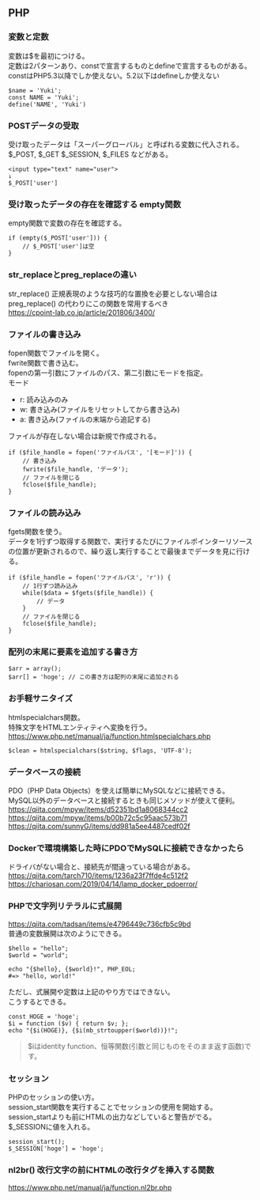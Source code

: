 ## PHP
### 変数と定数
変数は$を最初につける。  
定数は2パターンあり、constで宣言するものとdefineで宣言するものがある。  
constはPHP5.3以降でしか使えない。5.2以下はdefineしか使えない  
```
$name = 'Yuki';
const NAME = 'Yuki';
define('NAME', 'Yuki')
```
### POSTデータの受取
受け取ったデータは「スーパーグローバル」と呼ばれる変数に代入される。  
$_POST, $_GET $_SESSION, $_FILES などがある。  
```
<input type="text" name="user">
↓
$_POST['user']
```

### 受け取ったデータの存在を確認する empty関数
empty関数で変数の存在を確認する。  
```
if (empty($_POST['user'])) {
	// $_POST['user']は空
}
```

### str_replaceとpreg_replaceの違い
str_replace() 正規表現のような技巧的な置換を必要としない場合はpreg_replace() の代わりにこの関数を常用するべき  
https://cpoint-lab.co.jp/article/201806/3400/  

### ファイルの書き込み
fopen関数でファイルを開く。  
fwrite関数で書き込む。  
fopenの第一引数にファイルのパス、第二引数にモードを指定。  
モード

- r: 読み込みのみ
- w: 書き込み(ファイルをリセットしてから書き込み)
- a: 書き込み(ファイルの末端から追記する)

ファイルが存在しない場合は新規で作成される。  

```
if ($file_handle = fopen('ファイルパス', '[モード]')) {
	// 書き込み
	fwrite($file_handle, 'データ');
	// ファイルを閉じる
	fclose($file_handle);
}
```

### ファイルの読み込み
fgets関数を使う。  
データを1行ずつ取得する関数で、実行するたびにファイルポインターリソースの位置が更新されるので、繰り返し実行することで最後までデータを見に行ける。  
```
if ($file_handle = fopen('ファイルパス', 'r')) {
	// 1行ずつ読み込み
	while($data = $fgets($file_handle)) {
		// データ
	}
	// ファイルを閉じる
	fclose($file_handle);
}
```

### 配列の末尾に要素を追加する書き方
```
$arr = array();
$arr[] = 'hoge'; // この書き方は配列の末尾に追加される
```

### お手軽サニタイズ
htmlspecialchars関数。  
特殊文字をHTMLエンティティへ変換を行う。  
https://www.php.net/manual/ja/function.htmlspecialchars.php  
```
$clean = htmlspecialchars($string, $flags, 'UTF-8');
```

### データベースの接続
PDO（PHP Data Objects）を使えば簡単にMySQLなどに接続できる。  
MySQL以外のデータベースと接続するときも同じメソッドが使えて便利。  
https://qiita.com/mpyw/items/d52351bd1a8068344cc2  
https://qiita.com/mpyw/items/b00b72c5c95aac573b71  
https://qiita.com/sunnyG/items/dd981a5ee4487cedf02f  

### Dockerで環境構築した時にPDOでMySQLに接続できなかったら
ドライバがない場合と、接続先が間違っている場合がある。  
https://qiita.com/tarch710/items/1236a23f7ffde4c512f2  
https://chariosan.com/2019/04/14/lamp_docker_pdoerror/  

### PHPで文字列リテラルに式展開
https://qiita.com/tadsan/items/e4796449c736cfb5c9bd  
普通の変数展開は次のようにできる。  
```
$hello = "hello";
$world = "world";

echo "{$hello}, {$world}!", PHP_EOL;
#=> "hello, world!"
```
ただし、式展開や定数は上記のやり方ではできない。  
こうするとできる。  
```
const HOGE = 'hoge';
$i = function ($v) { return $v; };
echo "{$i(HOGE)}, {$i(mb_strtoupper($world))}!";
```
> $iはidentity function、恒等関数(引数と同じものをそのまま返す函数)です。

### セッション
PHPのセッションの使い方。  
session_start関数を実行することでセッションの使用を開始する。  
session_startよりも前にHTMLの出力などしていると警告がでる。  
$_SESSIONに値を入れる。  
```
session_start();
$_SESSION['hoge'] = 'hoge';
```

### nl2br() 改行文字の前にHTMLの改行タグを挿入する関数
https://www.php.net/manual/ja/function.nl2br.php  